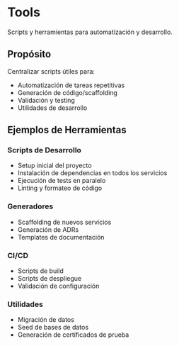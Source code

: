# Tools

Scripts y herramientas para automatización y desarrollo.

## Propósito

Centralizar scripts útiles para:
- Automatización de tareas repetitivas
- Generación de código/scaffolding
- Validación y testing
- Utilidades de desarrollo

## Ejemplos de Herramientas

### Scripts de Desarrollo
- Setup inicial del proyecto
- Instalación de dependencias en todos los servicios
- Ejecución de tests en paralelo
- Linting y formateo de código

### Generadores
- Scaffolding de nuevos servicios
- Generación de ADRs
- Templates de documentación

### CI/CD
- Scripts de build
- Scripts de despliegue
- Validación de configuración

### Utilidades
- Migración de datos
- Seed de bases de datos
- Generación de certificados de prueba


